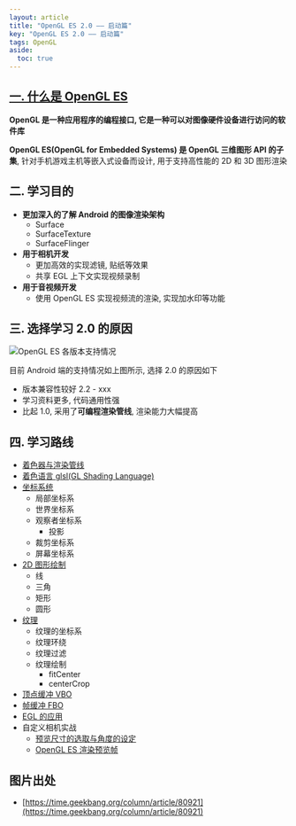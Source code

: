 ```yaml
---
layout: article
title: "OpenGL ES 2.0 —— 启动篇"
key: "OpenGL ES 2.0 —— 启动篇"
tags: OpenGL
aside:
  toc: true
---
```


## [一. 什么是 OpenGL ES](https://zh.wikipedia.org/wiki/OpenGL_ES)
**OpenGL 是一种应用程序的编程接口, 它是一种可以对图像硬件设备进行访问的软件库**

**OpenGL ES(OpenGL for Embedded Systems) 是 OpenGL 三维图形 API 的子集**, 针对手机游戏主机等嵌入式设备而设计, 用于支持高性能的 2D 和 3D 图形渲染

## 二. 学习目的
- **更加深入的了解 Android 的图像渲染架构**
  - Surface
  - SurfaceTexture
  - SurfaceFlinger
- **用于相机开发**
  - 更加高效的实现滤镜, 贴纸等效果
  - 共享 EGL 上下文实现视频录制
- **用于音视频开发**
  - 使用 OpenGL ES 实现视频流的渲染, 实现加水印等功能

<!--more-->

## 三. 选择学习 2.0 的原因
![OpenGL ES 各版本支持情况](https://i.loli.net/2019/08/02/5d43e5735d5ed41343.jpg)

目前 Android 端的支持情况如上图所示, 选择 2.0 的原因如下
- 版本兼容性较好 2.2 - xxx
- 学习资料更多, 代码通用性强
- 比起 1.0, 采用了**可编程渲染管线**, 渲染能力大幅提高

## 四. 学习路线
- [着色器与渲染管线](https://sharrychoo.github.io/blog/2019/07/30/opengl-es-2.0-rendering-pipeline.html)
- [着色语言 glsl(GL Shading Language)](https://sharrychoo.github.io/blog/2019/07/31/opengl-es-2.0-shading-language.html)
- [坐标系统](https://sharrychoo.github.io/blog/2019/08/02/opengl-es-2.0-coordinates.html)
  - 局部坐标系
  - 世界坐标系
  - 观察者坐标系
    - 投影 
  - 裁剪坐标系
  - 屏幕坐标系
- [2D 图形绘制](https://sharrychoo.github.io/blog/2019/08/09/opengl-es-2.0-2d-shapes.html)
  - 线
  - 三角
  - 矩形
  - 圆形
- [纹理](https://sharrychoo.github.io/blog/2019/08/10/opengl-es-2.0-texture.html)
  - 纹理的坐标系
  - 纹理环绕
  - 纹理过滤
  - 纹理绘制
    - fitCenter
    - centerCrop
- [顶点缓冲 VBO](https://sharrychoo.github.io/blog/2019/08/11/opengl-es-2.0-vertex-buffer.html)
- [帧缓冲 FBO](https://sharrychoo.github.io/blog/2019/08/12/opengl-es-2.0-frame-buffer.html)
- [EGL 的应用](https://sharrychoo.github.io/blog/2019/08/13/opengl-es-2.0-egl.html)
- 自定义相机实战
  - [预览尺寸的选取与角度的设定](https://sharrychoo.github.io/blog/2019/08/17/opengl-es-2.0-practice-camera-size-choose-and-rotation.html)
  - [OpenGL ES 渲染预览帧](https://sharrychoo.github.io/blog/2019/08/18/opengl-es-2.0-practice-camera-surface-texture-renderer.html)

## 图片出处
- [https://time.geekbang.org/column/article/80921](https://time.geekbang.org/column/article/80921)